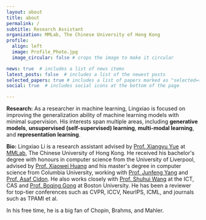 ```yaml
---
layout: about
title: about
permalink: /
subtitle: Research Assistant
organization: MMLab, The Chinese University of Hong Kong
profile:
  align: left
  image: Profile_Photo.jpg
  image_circular: false # crops the image to make it circular

news: true  # includes a list of news items
latest_posts: false  # includes a list of the newest posts
selected_papers: true # includes a list of papers marked as "selected={true}"
social: true  # includes social icons at the bottom of the page

---
```

**Research:** As a researcher in machine learning, Lingxiao is focused on improving the generalization ability of machine learning models with minimal supervision. His interests span multiple areas, including **generative models**, **unsupervised (self-supervised) learning**, **multi-modal learning**, and **representation learning**.

**Bio:** Lingxiao Li is a research assistant advised by [Prof. Xiangyu Yue](https://xyue.io/) at [MMLab](https://mmlab.ie.cuhk.edu.hk/index.html), The Chinese University of Hong Kong. He received his bachelor's degree with honours in computer science from the University of Liverpool, advised by [Prof. Xiaowei Huang](https://cgi.csc.liv.ac.uk/~xiaowei/) and his master's degree in computer science from Columbia University, working with [Prof. Junfeng Yang](http://www.cs.columbia.edu/~junfeng/) and [Prof. Asaf Cidon](https://www.asafcidon.com/). He also works closely with [Prof. Shuhui Wang](https://people.ucas.edu.cn/~wangshuhui?language=en) at the ICT, CAS and [Prof. Boqing Gong](http://boqinggong.info/) at Boston University. He has been a reviewer for top-tier conferences such as CVPR, ICCV, NeurIPS, ICML, and journals such as TPAMI et al.

In his free time, he is a big fan of Chopin, Brahms, and Mahler.

